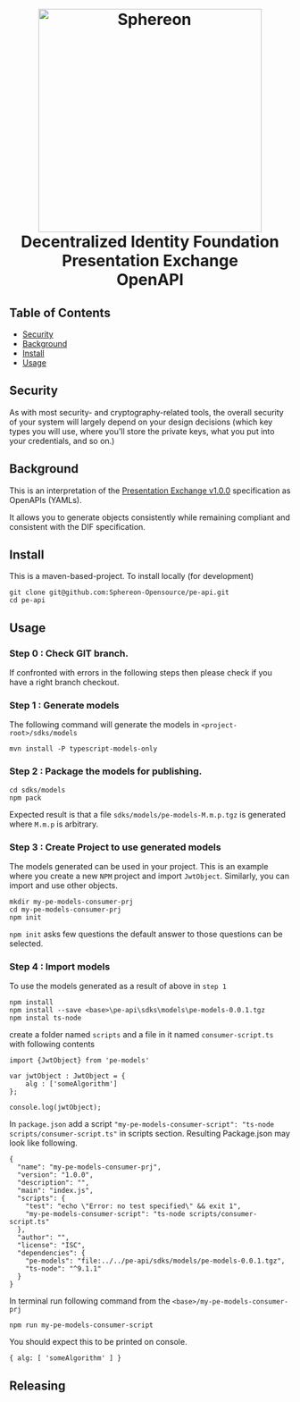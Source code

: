 <h1 align="center">
  <br>
  <a href="https://www.sphereon.com"><img src="https://sphereon.com/content/themes/sphereon/assets/img/logo.svg" alt="Sphereon" width="400"></a>
  <br> Decentralized Identity Foundation 
  <br> Presentation Exchange 
  <br> OpenAPI
  <br>
</h1>

## Table of Contents

- [Security](#security)
- [Background](#background)
- [Install](#install)
- [Usage](#usage)

## Security

As with most security- and cryptography-related tools, the overall security of your system will largely depend on your design decisions (which key types you will use, where you'll store the private keys, what you put into your credentials, and so on.)

## Background

This is an interpretation of the
[Presentation Exchange v1.0.0](https://identity.foundation/presentation-exchange/#submission-requirements)
specification as OpenAPIs (YAMLs). 

It allows you to generate objects consistently while remaining compliant and consistent with the DIF specification.

## Install

This is a maven-based-project. To install locally (for development)

```
git clone git@github.com:Sphereon-Opensource/pe-api.git
cd pe-api
```

## Usage

### Step 0 : Check GIT branch. 

If confronted with errors in the following steps then please check if you have a right branch checkout.

### Step 1 : Generate models
The following command will generate the models in `<project-root>/sdks/models`
```
mvn install -P typescript-models-only
```


### Step 2 : Package the models for publishing.

```
cd sdks/models
npm pack
```

Expected result is that a file `sdks/models/pe-models-M.m.p.tgz` is generated where `M.m.p` is arbitrary.

### Step 3 : Create Project to use generated models

The models generated can be used in your project. This is an example where you create a new `NPM` project and import `JwtObject`. Similarly, you can import and use other objects. 

```
mkdir my-pe-models-consumer-prj
cd my-pe-models-consumer-prj
npm init
```

`npm init` asks few questions the default answer to those questions can be selected.

### Step 4 : Import models

To use the models generated as a result of above in `step 1`
```
npm install
npm install --save <base>\pe-api\sdks\models\pe-models-0.0.1.tgz
npm instal ts-node
```

create a folder named `scripts` and a file in it named `consumer-script.ts` with following contents

```
import {JwtObject} from 'pe-models'

var jwtObject : JwtObject = {
    alg : ['someAlgorithm']
};

console.log(jwtObject);
```

In `package.json` add a script `"my-pe-models-consumer-script": "ts-node scripts/consumer-script.ts"` in scripts section. Resulting Package.json may look like following.

```
{
  "name": "my-pe-models-consumer-prj",
  "version": "1.0.0",
  "description": "",
  "main": "index.js",
  "scripts": {
    "test": "echo \"Error: no test specified\" && exit 1",
    "my-pe-models-consumer-script": "ts-node scripts/consumer-script.ts"
  },
  "author": "",
  "license": "ISC",
  "dependencies": {
    "pe-models": "file:../../pe-api/sdks/models/pe-models-0.0.1.tgz",
    "ts-node": "^9.1.1"
  }
}

```

In terminal run following command from the `<base>/my-pe-models-consumer-prj` 

```
npm run my-pe-models-consumer-script
```

You should expect this to be printed on console.
```
{ alg: [ 'someAlgorithm' ] }
```
## Releasing
